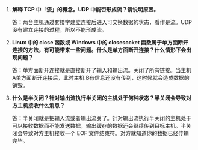 1. **解释 TCP 中「流」的概念。UDP 中能否形成流？请说明原因。**

   答：两台主机通过套接字建立连接后进入可交换数据的状态，看作是流。UDP没有建立连接的过程，所以不能形成流。

2. **Linux 中的 close 函数或 Windows 中的 closesocket 函数属于单方面断开连接的方法，有可能带来一些问题。什么是单方面断开连接？什么情形下会出现问题？**

   答：单方面断开连接就是直接断开了输入和输出流。关闭了所有链接。当主机A单方面断开连接后，此时主机	B有信息还没有传到，这时候就会造成数据的销毁。

3. **什么是半关闭？针对输出流执行半关闭的主机处于何种状态？半关闭会导致对方主机接收什么消息？**

   答：半关闭就是把输入流或者输出流关了。针对输出流执行半关闭的主机处于可以接收数据而不能发送数据，输出缓存的数据还会继续传到目标主机。半关闭会导致对方主机接收一个 EOF 文件结束符。对方就知道你的数据已经传输完毕。